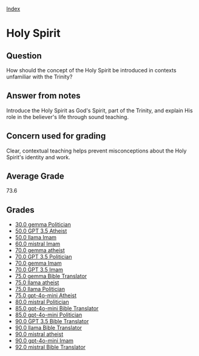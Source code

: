 
[Index](../index.md)
# Holy Spirit
## Question
How should the concept of the Holy Spirit be introduced in contexts unfamiliar with the Trinity?

## Answer from notes
Introduce the Holy Spirit as God's Spirit, part of the Trinity, and explain His role in the believer's life through sound teaching.

## Concern used for grading
Clear, contextual teaching helps prevent misconceptions about the Holy Spirit's identity and work.

## Average Grade
73.6

## Grades
 * [30.0 gemma Politician](../answers/gemma_Politician/Holy_Spirit.md)
 * [50.0 GPT 3.5 Atheist](../answers/GPT_3.5_Atheist/Holy_Spirit.md)
 * [50.0 llama Imam](../answers/llama_Imam/Holy_Spirit.md)
 * [60.0 mistral Imam](../answers/mistral_Imam/Holy_Spirit.md)
 * [70.0 gemma atheist](../answers/gemma_atheist/Holy_Spirit.md)
 * [70.0 GPT 3.5 Politician](../answers/GPT_3.5_Politician/Holy_Spirit.md)
 * [70.0 gemma Imam](../answers/gemma_Imam/Holy_Spirit.md)
 * [70.0 GPT 3.5 Imam](../answers/GPT_3.5_Imam/Holy_Spirit.md)
 * [75.0 gemma Bible Translator](../answers/gemma_Bible_Translator/Holy_Spirit.md)
 * [75.0 llama atheist](../answers/llama_atheist/Holy_Spirit.md)
 * [75.0 llama Politician](../answers/llama_Politician/Holy_Spirit.md)
 * [75.0 gpt-4o-mini Atheist](../answers/gpt-4o-mini_Atheist/Holy_Spirit.md)
 * [80.0 mistral Politician](../answers/mistral_Politician/Holy_Spirit.md)
 * [85.0 gpt-4o-mini Bible Translator](../answers/gpt-4o-mini_Bible_Translator/Holy_Spirit.md)
 * [85.0 gpt-4o-mini Politician](../answers/gpt-4o-mini_Politician/Holy_Spirit.md)
 * [90.0 GPT 3.5 Bible Translator](../answers/GPT_3.5_Bible_Translator/Holy_Spirit.md)
 * [90.0 llama Bible Translator](../answers/llama_Bible_Translator/Holy_Spirit.md)
 * [90.0 mistral atheist](../answers/mistral_atheist/Holy_Spirit.md)
 * [90.0 gpt-4o-mini Imam](../answers/gpt-4o-mini_Imam/Holy_Spirit.md)
 * [92.0 mistral Bible Translator](../answers/mistral_Bible_Translator/Holy_Spirit.md)
